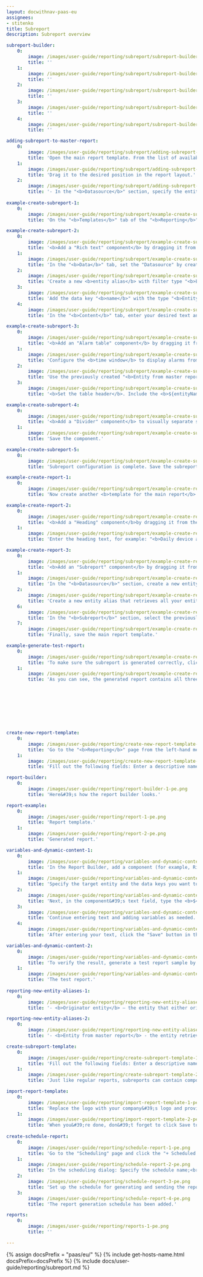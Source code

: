```yaml
---
layout: docwithnav-paas-eu
assignees:
- stitenko
title: Subreport
description: Subreport overview

subreport-builder:
    0:
        image: /images/user-guide/reporting/subreport/subreport-builder-1-pe.png
        title: ''
    1:
        image: /images/user-guide/reporting/subreport/subreport-builder-2-pe.png
        title: ''
    2:
        image: /images/user-guide/reporting/subreport/subreport-builder-3-pe.png
        title: ''
    3:
        image: /images/user-guide/reporting/subreport/subreport-builder-4-pe.png
        title: ''
    4:
        image: /images/user-guide/reporting/subreport/subreport-builder-5-pe.png
        title: ''

adding-subreport-to-master-report:
    0:
        image: /images/user-guide/reporting/subreport/adding-subreport-to-master-report-1-pe.png
        title: 'Open the main report template. From the list of available components, locate the "Subreport" component.'
    1:
        image: /images/user-guide/reporting/subreport/adding-subreport-to-master-report-2-pe.png
        title: 'Drag it to the desired position in the report layout.'
    2:
        image: /images/user-guide/reporting/subreport/adding-subreport-to-master-report-3-pe.png
        title: '- In the "<b>Datasource</b>" section, specify the entity whose data will be passed to the subreport template.<br> - In the "<b>Subreport</b>" section, select the pre-created subreport template you want to include.<br> - Save changes.'
  
example-create-subreport-1:
    0:
        image: /images/user-guide/reporting/subreport/example-create-subreport-1-pe.png
        title: 'On the "<b>Templates</b>" tab of the "<b>Reporting</b>" page, click the "<b>+ Add report template</b>" button in the top-right corner and select "<b>Create new report template</b>". In the pop-up window, enter the subreport template name "<b>Daily Device Alarms (Subreport)</b>", select the <b>PDF</b> report format, and choose <b>Subreport</b> as the report template type. Click "<b>Add</b>".'

example-create-subreport-2:
    0:
        image: /images/user-guide/reporting/subreport/example-create-subreport-2-pe.png
        title: '<b>Add a "Rich text" component</b> by dragging it from the <b>components library</b> into the <b>content area</b>.'
    1:
        image: /images/user-guide/reporting/subreport/example-create-subreport-3-pe.png
        title: 'In the "<b>Data</b>" tab, set the "Datasource" by creating a new entity alias.'
    2:
        image: /images/user-guide/reporting/subreport/example-create-subreport-4-pe.png
        title: 'Create a new <b>entity alias</b> with filter type "<b>Entity from master report</b>". This allows the main report to pass the specific device to the subreport.'
    3:
        image: /images/user-guide/reporting/subreport/example-create-subreport-5-pe.png
        title: 'Add the data key "<b>name</b>" with the type "<b>Entity field</b>".'
    4:
        image: /images/user-guide/reporting/subreport/example-create-subreport-6-pe.png
        title: 'In the "<b>Content</b>" tab, enter your desired text and include the variable <b>${Name}</b> to dynamically display the current entity name.<br> Save the component.'

example-create-subreport-3:
    0:
        image: /images/user-guide/reporting/subreport/example-create-subreport-7-pe.png
        title: '<b>Add an "Alarm table" component</b> by dragging it from the <b>components library</b> into the <b>content area</b>.'
    1:
        image: /images/user-guide/reporting/subreport/example-create-subreport-8-pe.png
        title: 'Configure the <b>time window</b> to display alarms from the <b>current day</b>.'
    2:
        image: /images/user-guide/reporting/subreport/example-create-subreport-9-pe.png
        title: 'Use the previously created "<b>Entity from master report</b>" alias as the <b>datasource</b> so that the table displays alarms for the device whose data is passed by the main report.'
    3:
        image: /images/user-guide/reporting/subreport/example-create-subreport-10-pe.png
        title: '<b>Set the table header</b>. Include the <b>${entityName}</b> variable in the header to dynamically display the current entity&#39;s name.'

example-create-subreport-4:
    0:
        image: /images/user-guide/reporting/subreport/example-create-subreport-11-pe.png
        title: '<b>Add a "Divider" component</b> to visually separate sections in the report for each device.'
    1:
        image: /images/user-guide/reporting/subreport/example-create-subreport-12-pe.png
        title: 'Save the component.'

example-create-subreport-5:
    0:
        image: /images/user-guide/reporting/subreport/example-create-subreport-13-pe.png
        title: 'Subreport configuration is complete. Save the subreport by clicking the "<b>Save</b>" button in the top-right corner.'

example-create-report-1:
    0:
        image: /images/user-guide/reporting/subreport/example-create-report-1-pe.png
        title: 'Now create another <b>template for the main report</b>. Go to "<b>Reports</b>" page → "<b>Templates</b>" tab, then click "<b>+ Add report template</b>".<br>- Name it "<b>Daily Device Alarms Report</b>", set the format to <b>PDF</b>, and choose "<b>Report</b>" as the template type. Click "<b>Add</b>".'

example-create-report-2:
    0:
        image: /images/user-guide/reporting/subreport/example-create-report-2-pe.png
        title: '<b>Add a "Heading" component</b>by dragging it from the <b>components library</b> into the <b>content area</b>.'
    1:
        image: /images/user-guide/reporting/subreport/example-create-report-3-pe.png
        title: 'Enter the heading text, for example: "<b>Daily device alarms report</b>"'

example-create-report-3:
    0:
        image: /images/user-guide/reporting/subreport/example-create-report-4-pe.png
        title: '<b>Add an "Subreport" component</b> by dragging it from the <b>components library</b> into the <b>content area</b>. '
    1:
        image: /images/user-guide/reporting/subreport/example-create-report-5-pe.png
        title: 'In the "<b>Datasource</b>" section, create a new entity alias.'
    2:
        image: /images/user-guide/reporting/subreport/example-create-report-6-pe.png
        title: 'Create a new entity alias that retrieves all your entities of type Device.'
    6:
        image: /images/user-guide/reporting/subreport/example-create-report-7-pe.png
        title: 'In the "<b>Subreport</b>" section, select the previously created subreport <b>Daily Device Alarms (Subreport)</b>. Save the component.'
    7:
        image: /images/user-guide/reporting/subreport/example-create-report-8-pe.png
        title: 'Finally, save the main report template.'

example-generate-test-report:
    0:
        image: /images/user-guide/reporting/subreport/example-create-report-9-pe.png
        title: 'To make sure the subreport is generated correctly, click the "<b>Generate test report</b>" button in the top-right corner of the window.'
    1:
        image: /images/user-guide/reporting/subreport/example-create-report-10-pe.png
        title: 'As you can see, the generated report contains all three of our devices, with a separate table for each showing their alarms for the current day.'









create-new-report-template:
    0:
        image: /images/user-guide/reporting/create-new-report-template-1-pe.png
        title: 'Go to the "<b>Reporting</b>" page from the left-hand menu — you&#39;ll land on the "<b>Templates</b>" tab by default. Click the "<b>+ Add report template</b>" button in the top-right corner and select “Create new report template”.'
    1:
        image: /images/user-guide/reporting/create-new-report-template-2-pe.png
        title: 'Fill out the following fields: Enter a descriptive name for your template; Choose the desired output format: <b>PDF</b> or <b>CSV</b>; Select the type: <b>Report</b> or <b>Subreport</b>; Then, click "<b>Add</b>" to proceed. Once added, the Report Builder interface will open automatically.'

report-builder:
    0:
        image: /images/user-guide/reporting/report-builder-1-pe.png
        title: 'Here&#39;s how the report builder looks.'

report-example:
    0:
        image: /images/user-guide/reporting/report-1-pe.png
        title: 'Report template.'
    1:
        image: /images/user-guide/reporting/report-2-pe.png
        title: 'Generated report.'

variables-and-dynamic-content-1:
    0:
        image: /images/user-guide/reporting/variables-and-dynamic-content-1-pe.png
        title: 'In the Report Builder, add a component (for example, Rich text). In the editor, go to the "Data" tab and click "Add datasource".'
    1:
        image: /images/user-guide/reporting/variables-and-dynamic-content-2-pe.png
        title: 'Specify the target entity and the data keys you want to use in the report.'
    2:
        image: /images/user-guide/reporting/variables-and-dynamic-content-3-pe.png
        title: 'Next, in the component&#39;s text field, type the <b>$</b> symbol where you want to insert a variable&#39;s value. This will open a list of all available variables in the current context. <b>Select a variable</b> (for example, ${reportCreatedTime}), and its value will be inserted into the report during generation.'
    3:
        image: /images/user-guide/reporting/variables-and-dynamic-content-4-pe.png
        title: 'Continue entering text and adding variables as needed.'
    4:
        image: /images/user-guide/reporting/variables-and-dynamic-content-5-pe.png
        title: 'After entering your text, click the "Save" button in the top-right corner to apply the changes.'

variables-and-dynamic-content-2:
    0:
        image: /images/user-guide/reporting/variables-and-dynamic-content-6-pe.png
        title: 'To verify the result, generate a test report sample by clicking the corresponding button in the top-right corner.'
    1:
        image: /images/user-guide/reporting/variables-and-dynamic-content-7-pe.png
        title: 'The test report.'
    
reporting-new-entity-aliases-1:
    0:
        image: /images/user-guide/reporting/reporting-new-entity-aliases-1-pe.png
        title: '- <b>Originator entity</b> — the entity that either originated the message sent to the "Generate Report" rule node or triggered the creation of a notification.<br>- <b>Owner of originator entity</b> — the owner of the entity that originated the message sent to the "Generate Report" rule node, or the owner of the entity that triggered the creation of a notification.'

reporting-new-entity-aliases-2:
    0:
        image: /images/user-guide/reporting/reporting-new-entity-aliases-2-pe.png
        title: '- <b>Entity from master report</b> - the entity retrieved from the data source configured for the subreport component. If multiple entities are present, a separate subreport component will be generated for each entity.<br> - <b>Owner of entity from master report</b> - the owner of entity retrieved from the data source configured for the <b>subreport</b> component. If multiple entities are present, a separate <b>subreport</b> component will be generated for each entity.'

create-subreport-template:
    0:
        image: /images/user-guide/reporting/create-subreport-template-1-pe.png
        title: 'Fill out the following fields: Enter a descriptive name for your template; Choose the desired output format: <b>PDF</b> or <b>CSV</b>; Select the type - <b>Subreport</b>; Then, click "<b>Add</b>" to proceed. Once added, the subreport builder interface will open automatically.'
    1:
        image: /images/user-guide/reporting/create-subreport-template-2-pe.png
        title: 'Just like regular reports, subreports can contain components such as tables, text blocks, images, dashboards, etc., and they fully support dynamic entity aliases and data filtering. However, subreports <b>are not scheduled or generated independently</b> — they are <b>included as part of a main report</b>.'

import-report-template:
    0:
        image: /images/user-guide/reporting/import-report-template-1-pe.png
        title: 'Replace the logo with your company&#39;s logo and provide an up-to-date address or any other relevant information. Apply all necessary filters and don&#39;t forget to save your changes.'
    1:
        image: /images/user-guide/reporting/import-report-template-2-pe.png
        title: 'When you&#39;re done, don&#39;t forget to click Save to apply your changes.<br>Optionally, try generating a test report to make sure everything looks just right.'
  
create-schedule-report:
    0:
        image: /images/user-guide/reporting/schedule-report-1-pe.png
        title: 'Go to the "Scheduling" page and click the "+ Scheduled report" button in the top-right corner.'
    1:
        image: /images/user-guide/reporting/schedule-report-2-pe.png
        title: 'In the scheduling dialog: Specify the schedule name;<br> General configuration: Select a predefined template to use; Select the user whose credentials will be used for report generation; Choose the time zone for schedule execution; Specify the report recipients.'
    2:
        image: /images/user-guide/reporting/schedule-report-3-pe.png
        title: 'Set up the schedule for generating and sending the report.'
    3:
        image: /images/user-guide/reporting/schedule-report-4-pe.png
        title: 'The report generation schedule has been added.'

reports:
    0:
        image: /images/user-guide/reporting/reports-1-pe.png
        title: ''

---
```


{% assign docsPrefix = "paas/eu/" %}
{% include get-hosts-name.html docsPrefix=docsPrefix %}
{% include docs/user-guide/reporting/subreport.md %}